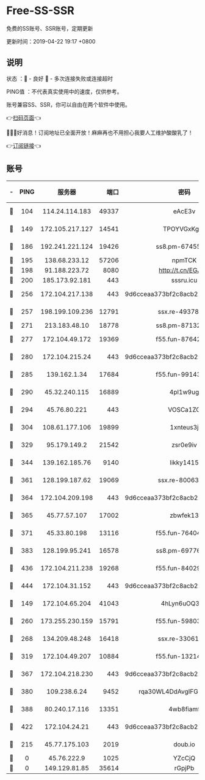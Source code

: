# Free-SS-SSR

免费的SS账号、SSR账号，定期更新

更新时间：2019-04-22 19:17 +0800

## 说明

状态     ：🙂 - 良好 🙁 - 多次连接失败或连接超时

PING值   ：不代表真实使用中的速度，仅供参考。

账号兼容SS、SSR，你可以自由在两个软件中使用。

👉[扫码页面](https://liesauer.github.io/Free-SS-SSR/)👈

🎉🎉🎉好消息！订阅地址已全面开放！麻麻再也不用担心我要人工维护酸酸乳了！

👉[订阅链接](https://www.liesauer.net/yogurt/subscribe?ACCESS_TOKEN=DAYxR3mMaZAsaqUb)👈

## 账号

|-|PING|服务器|端口|密码|加密方式|区域|
|:----:|:----:|:-----:|-----:|:----:|:----:|:----:|
|🙂|104|114.24.114.183|49337|eAcE3v|chacha20-ietf|TW|
|🙂|149|172.105.217.127|14541|TPOYVGxKglpi|aes-256-cfb|JP|
|🙂|186|192.241.221.124|19426|ss8.pm-67455656|aes-256-cfb|US|
|🙂|195|138.68.233.12|57206|npmTCK|rc4-md5|US|
|🙂|198|91.188.223.72|8080|http://t.cn/EGJIyrl|rc4-md5|RU|
|🙂|200|185.173.92.181|443|sssru.icu|rc4-md5|RU|
|🙂|256|172.104.217.138|443|9d6cceaa373bf2c8acb22e60b6a58be6|aes-256-cfb|US|
|🙂|257|198.199.109.236|12791|ssx.re-49378224|aes-256-cfb|US|
|🙂|271|213.183.48.10|18778|ss8.pm-87132354|rc4-md5|RU|
|🙂|277|172.104.49.172|19369|f55.fun-87642151|aes-256-cfb|SG|
|🙂|280|172.104.215.24|443|9d6cceaa373bf2c8acb22e60b6a58be6|aes-256-cfb|US|
|🙂|285|139.162.1.34|17684|f55.fun-99143275|aes-256-cfb|SG|
|🙂|290|45.32.240.115|16889|4pl1w9ug|aes-256-cfb|AU|
|🙂|294|45.76.80.221|443|VOSCa1ZG|aes-256-cfb|DE|
|🙂|304|108.61.177.106|19899|1xnteus3j|aes-256-cfb|FR|
|🙂|329|95.179.149.2|21542|zsr0e9iv|aes-256-cfb|NL|
|🙂|344|139.162.185.76|9140|likky1415|aes-256-cfb|DE|
|🙂|361|128.199.187.62|19069|ssx.re-80063922|aes-256-cfb|SG|
|🙂|364|172.104.209.198|443|9d6cceaa373bf2c8acb22e60b6a58be6|aes-256-cfb|US|
|🙂|365|45.77.57.107|17002|zbwfek13|aes-256-cfb|GB|
|🙂|371|45.33.80.198|13116|f55.fun-76404127|aes-256-cfb|US|
|🙂|383|128.199.95.241|16578|ss8.pm-69776510|aes-256-cfb|SG|
|🙂|436|172.104.211.238|19268|f55.fun-84029225|aes-256-cfb|US|
|🙂|444|172.104.31.152|443|9d6cceaa373bf2c8acb22e60b6a58be6|aes-256-cfb|US|
|🙂|149|172.104.65.204|41043|4hLyn6uOQ3hU|aes-256-cfb|JP|
|🙂|260|173.255.230.159|15791|f55.fun-59803167|aes-256-cfb|US|
|🙂|268|134.209.48.248|16418|ssx.re-33061012|aes-256-cfb|US|
|🙂|319|172.104.49.207|10884|f55.fun-13214951|aes-256-cfb|SG|
|🙂|367|172.104.218.230|443|9d6cceaa373bf2c8acb22e60b6a58be6|aes-256-cfb|US|
|🙂|380|109.238.6.24|9452|rqa30WL4DdAvgIFG6Fs3znzTa|aes-256-cfb|FR|
|🙂|388|80.240.17.116|13351|4wb8fiamf|aes-256-cfb|DE|
|🙂|422|172.104.24.21|443|9d6cceaa373bf2c8acb22e60b6a58be6|aes-256-cfb|US|
|🙁|215|45.77.175.103|2019|doub.io|aes-128-ctr|SG|
|🙁|0|45.76.222.9|1025|YZcCjQ|rc4-md5|JP|
|🙁|0|149.129.81.85|35614|rGpjPb|rc4-md5|CN|
